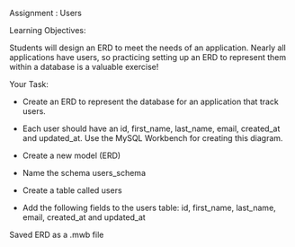 Assignment : Users

Learning Objectives:

Students will design an ERD to meet the needs of an application.
Nearly all applications have users, so practicing setting up an ERD to represent them within a database is a valuable exercise!



Your Task: 

- Create an ERD to represent the database for an application that track users.

- Each user should have an id, first_name, last_name, email, created_at and updated_at. Use the MySQL Workbench for creating this diagram.

- Create a new model (ERD)

- Name the schema users_schema

- Create a table called users

- Add the following fields to the users table: id, first_name, last_name, email, created_at and updated_at

Saved ERD as a .mwb file 